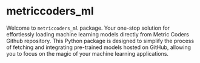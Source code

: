 # metriccoders_ml

Welcome to `metriccoders_ml` package. Your one-stop solution for effortlessly loading machine learning models directly from Metric Coders Github repository. This Python package is designed to simplify the process of fetching and integrating pre-trained models hosted on GitHub, allowing you to focus on the magic of your machine learning applications.